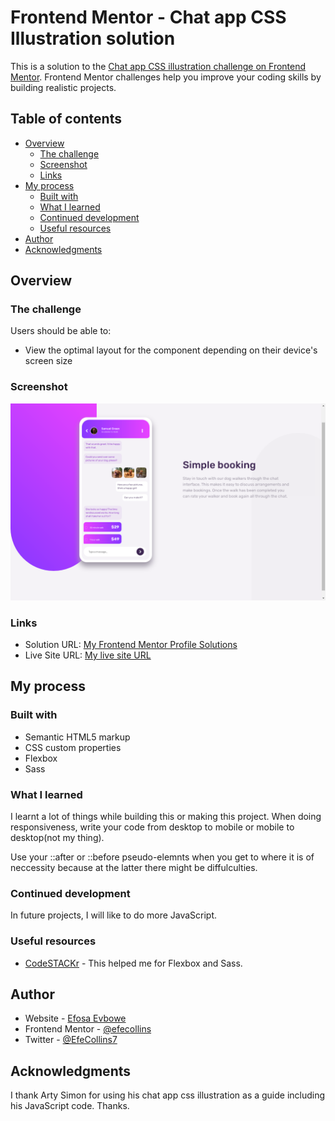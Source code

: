 # Frontend Mentor - Chat app CSS Illustration solution

This is a solution to the [Chat app CSS illustration challenge on Frontend Mentor](https://www.frontendmentor.io/challenges/chat-app-css-illustration-O5auMkFqY). Frontend Mentor challenges help you improve your coding skills by building realistic projects. 

## Table of contents

- [Overview](#overview)
  - [The challenge](#the-challenge)
  - [Screenshot](#screenshot)
  - [Links](#links)
- [My process](#my-process)
  - [Built with](#built-with)
  - [What I learned](#what-i-learned)
  - [Continued development](#continued-development)
  - [Useful resources](#useful-resources)
- [Author](#author)
- [Acknowledgments](#acknowledgments)

## Overview

### The challenge

Users should be able to:

- View the optimal layout for the component depending on their device's screen size

### Screenshot

![Screenshot of the completed project](dist/images/project-7.png)


### Links

- Solution URL: [My Frontend Mentor Profile Solutions](https://www.frontendmentor.io/profile/efecollins)
- Live Site URL: [My live site URL](https://efecollins.github.io/chat-app)

## My process

### Built with

- Semantic HTML5 markup
- CSS custom properties
- Flexbox
- Sass

### What I learned

I learnt a lot of things while building this or making this project. When doing responsiveness, write your code from desktop to mobile or mobile to desktop(not my thing).

Use your ::after or ::before pseudo-elemnts when you get to where it is of neccessity because at the latter there might be diffulculties.


### Continued development

In future projects, I will like to do more JavaScript.

### Useful resources

- [CodeSTACKr](https://www.codestackr.com) - This helped me for Flexbox and Sass.

## Author

- Website - [Efosa Evbowe](https://efecollins.github.io/new-pweb/dist)
- Frontend Mentor - [@efecollins](https://www.frontendmentor.io/profile/efecollins)
- Twitter - [@EfeCollins7](https://www.twitter.com/EfeCollins7)

## Acknowledgments

I thank Arty Simon for using his chat app css illustration as a guide including his JavaScript code. Thanks.
